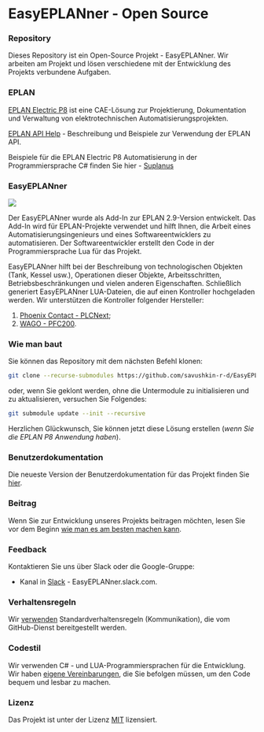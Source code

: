 # EasyEPLANner - Open Source

### Repository
Dieses Repository ist ein Open-Source Projekt - EasyEPLANner.
Wir arbeiten am Projekt und lösen verschiedene mit der Entwicklung des Projekts verbundene Aufgaben.

### EPLAN

[EPLAN Electric P8](https://www.eplan-software.com/solutions/eplan-electric-p8/) ist eine CAE-Lösung zur Projektierung, Dokumentation und Verwaltung von elektrotechnischen Automatisierungsprojekten.

[EPLAN API Help](https://www.eplan.help/de-de/Infoportal/Content/api/2023/index.html) - Beschreibung und Beispiele zur Verwendung der EPLAN API.

Beispiele für die EPLAN Electric P8 Automatisierung in der Programmiersprache C# finden Sie hier -
[Suplanus](https://github.com/Suplanus)

### EasyEPLANner

<img src="../user_manual/images/EasyEplannerPreview.png">

Der EasyEPLANner wurde als Add-In zur EPLAN 2.9-Version entwickelt. Das Add-In wird für EPLAN-Projekte verwendet und hilft Ihnen, die Arbeit eines Automatisierungsingenieurs und eines Softwareentwicklers zu automatisieren. Der Softwareentwickler erstellt den Code in der Programmiersprache Lua für das Projekt.

EasyEPLANner hilft bei der Beschreibung von technologischen Objekten (Tank, Kessel usw.), Operationen dieser Objekte, Arbeitsschritten, Betriebsbeschränkungen und vielen anderen Eigenschaften. Schließlich generiert EasyEPLANner LUA-Dateien, die auf einen Kontroller hochgeladen werden. Wir unterstützen die Kontroller folgender Hersteller:

1. [Phoenix Contact - PLCNext](https://github.com/plcnext);
2. [WAGO - PFC200](https://github.com/WAGO).

### Wie man baut
Sie können das Repository mit dem nächsten Befehl klonen:   
```bash
git clone --recurse-submodules https://github.com/savushkin-r-d/EasyEPLANner.git
```

oder, wenn Sie geklont werden, ohne die Untermodule zu initialisieren und zu aktualisieren, versuchen Sie Folgendes: 
```bash
git submodule update --init --recursive
```

Herzlichen Glückwunsch, Sie können jetzt diese Lösung erstellen (_wenn Sie die EPLAN P8 Anwendung haben_).

### Benutzerdokumentation
Die neueste Version der Benutzerdokumentation für das Projekt finden Sie [hier](../user_manual/ReadMe.md).

### Beitrag
Wenn Sie zur Entwicklung unseres Projekts beitragen möchten, lesen Sie vor dem Beginn [wie man es am besten machen kann](../contributing.md).

### Feedback
Kontaktieren Sie uns über Slack oder die Google-Gruppe:
* Kanal in [Slack](https://slack.com) - EasyEPLANner.slack.com.

### Verhaltensregeln
Wir [verwenden](../CODE_OF_CONDUCT.md)
Standardverhaltensregeln (Kommunikation), die vom GitHub-Dienst bereitgestellt werden.

### Codestil
Wir verwenden C# - und LUA-Programmiersprachen für die Entwicklung. Wir haben [eigene Vereinbarungen](../codestyle.md), die Sie befolgen müssen, um den Code bequem und lesbar zu machen.


### Lizenz
Das Projekt ist unter der Lizenz [MIT](../../LICENSE.txt) lizensiert.
